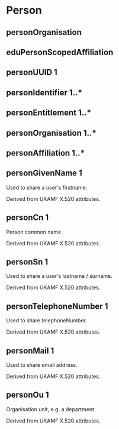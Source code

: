 # Person







## personOrganisation 


## eduPersonScopedAffiliation 



## personUUID 1 


## personIdentifier 1..* 


## personEntitlement 1..* 


## personOrganisation 1..* 


## personAffiliation 1..* 


## personGivenName 1 
Used to share a user&#39;s firstname.

Derived from UKAMF X.520 attributes.

## personCn 1 
Person common name

Derived from UKAMF X.520 attributes

## personSn 1 
Used to share a user&#39;s lastname / surname.

Derived from UKAMF X.520 attributes.

## personTelephoneNumber 1 
Used to share telephoneNumber.

Derived from UKAMF X.520 attributes.


## personMail 1 
Used to share email address.

Derived from UKAMF X.520 attributes.


## personOu 1 
Organisation unit, e.g. a department

Derived from UKAMF X.520 attributes.
